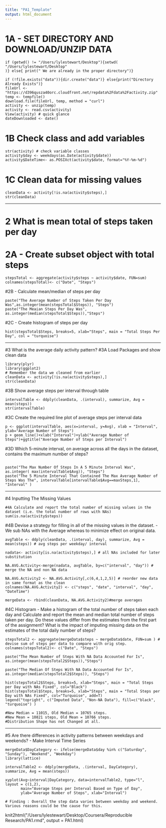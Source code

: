 ```yaml
---
title: "PA1_Template"
output: html_document
---
```


# 1A - SET DIRECTORY AND DOWNLOAD/UNZIP DATA
```{r}
if (getwd() != "/Users/lylestewart/Desktop"){setwd( "/Users/lylestewart/Desktop"
)} else{ print(" We are already in the proper directory")}

if (!file.exists("data")){dir.create("data")} else{print("Directory Already Exists")}
fileUrl <- "https://d396qusza40orc.cloudfront.net/repdata%2Fdata%2Factivity.zip"
temp <- tempfile()
download.file(fileUrl, temp, method = "curl")
activity <- unzip(temp)
activity <- read.csv(activity)
View(activity) # quick glance 
dateDownloaded <- date()
```
# 1B Check class and add variables 
```{r}
str(activity) # check variable classes  
activity$day <- weekdays(as.Date(activity$date))
activity$DateTime<- as.POSIXct(activity$date, format="%Y-%m-%d") 
```
# 1C Clean data for missing values 
```{r}
cleanData <- activity[!is.na(activity$steps),]
str(cleanData)
```

_____________________________________________
# 2 What is mean total of steps taken per day
# 2A - Create subset object with total steps
```{r}
stepsTotal <- aggregate(activity$steps ~ activity$date, FUN=sum)
colnames(stepsTotal)<- c("Date", "Steps")
```
#2B  - Calculate mean/median of steps per day
```{r}
paste("The Average Number of Steps Taken Per Day Was",as.integer(mean(stepsTotal$Steps)), "Steps")
paste("The Meaian Steps Per Day Was", as.integer(median(stepsTotal$Steps)),"Steps")
```
#2C  - Create histogram of steps per day 
```{r}
hist(stepsTotal$Steps, breaks=5, xlab="Steps", main = "Total Steps Per Day", col = "turquoise")
```

_____________________________________________
#3 What is the average daily activity pattern?
#3A Load Packages and show clean data 
```{r}
library(plyr)
library(ggplot2)
# Remember the data we cleaned from earlier
cleanData <- activity[!is.na(activity$steps),]
str(cleanData)
```

#3B Show average steps per interval through table
```{r}
intervalTable <- ddply(cleanData, .(interval), summarize, Avg = mean(steps))
str(intervalTable)
```

#3C Create the required line plot of average steps per interval data 
```{r}
p <- ggplot(intervalTable, aes(x=interval, y=Avg), xlab = "Interval", ylab="Average Number of Steps")
p + geom_line()+xlab("Interval")+ylab("Average Number of Steps")+ggtitle("Average Number of Steps per Interval")
```

#3D Which 5-minute interval, on average across all the days in the dataset, contains the maximum number of steps?
```{r}

paste("The Max Number Of Steps In A 5 Minute Interval Was", as.integer( max(intervalTable$Avg)), "Steps")
paste("The 5 Minute Interval That Contained The Max Average Number of Steps Was The", intervalTable[intervalTable$Avg==maxSteps,1], "Interval" )
```

_____________________________________________
#4 Inputting The Missing Values
```{r}
#4A Calculate and report the total number of missing values in the dataset (i.e. the total number of rows with NAs)
sum(is.na(activity$steps)) 
```

#4B Devise a strategy for filling in all of the missing values in the dataset. - We sub NAs with the Average whereas to minimize effect on original data. 
```{r}
avgTable <- ddply(cleanData, .(interval, day), summarize, Avg = mean(steps)) # avg steps per weekday/ interval 

nadata<- activity[is.na(activity$steps),] # all NAs included for later substitution

NA.AVG.Activity<-merge(nadata, avgTable, by=c("interval", "day")) # merge the NA and non NA data 

NA.AVG.Activity2 <- NA.AVG.Activity[,c(6,4,1,2,5)] # reorder new data in same format as the clean 
colnames(NA.AVG.Activity2) <- c("steps", "date", "interval", "day", "DateTime")

mergeData <- rbind(cleanData, NA.AVG.Activity2)#merge averages 
```
#4C Histogram - Make a histogram of the total number of steps taken each day and Calculate and report the mean and median total number of steps taken per day. Do these values differ from the estimates from the first part of the assignment? What is the impact of imputing missing data on the estimates of the total daily number of steps?
```{r}
stepsTotal2 <- aggregate(mergeData$steps ~ mergeData$date, FUN=sum ) # devise sum of steps per data to compare with orig step.
colnames(stepsTotal2)<- c("Date", "Steps") 

paste("The Mean Number of Steps With NA Data Accounted For Is", as.integer(mean(stepsTotal2$Steps)),"Steps")

paste("The Median Of Steps With NA Data Accounted For Is", as.integer(median(stepsTotal2$Steps)), "Steps")
```

```{r}
hist(stepsTotal2$Steps, breaks=5, xlab="Steps", main = "Total Steps per Day with NAs Fixed", col="Black")
hist(stepsTotal$Steps, breaks=5, xlab="Steps", main = "Total Steps per Day with NAs Fixed", col="Turquoise", add=T)
legend("topright", c("Imputed Data", "Non-NA Data"), fill=c("black", "turquoise") )
```

```{r}
#New Median = 11015, Old Median = 10765 steps. 
#New Mean = 10821 steps, Old Mean = 10766 steps.
#Distribution Shape has not Changed at all. 
```

_____________________________________________
#5 Are there differences in activity patterns between weekdays and weekends? - Make Interval Time Series
```{r}
mergeData$DayCategory <- ifelse(mergeData$day %in% c("Saturday", "Sunday"), "Weekend", "Weekday")
library(lattice) 

intervalTable2 <- ddply(mergeData, .(interval, DayCategory), summarize, Avg = mean(steps))
```

```{r}
xyplot(Avg~interval|DayCategory, data=intervalTable2, type="l",  layout = c(1,2),
       main="Average Steps per Interval Based on Type of Day", 
       ylab="Average Number of Steps", xlab="Interval")
```

```{r}
# Finding : Overall the step data varies between weekday and weekend. Various reasons could be the cause for this. 
```
knit2html("/Users/lylestewart/Desktop/Coursera/Reproducible Research/PA1.rmd", output = PA1.html)
